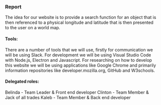 ### Report 

The idea for our website is to provide a search function for an object that is then referenced to a physical longitude and latitude that is then presented to the user on a world map.

#### Tools:

There are a number of tools that we will use, firstly for communication we will be using Slack. For development we will be using Visual Studio Code with Node.js, Electron and Javascript. For researching on how to develop this website we will be using applications like Google Chrome and primarily information repositories like developer.mozilla.org, GitHub and W3schools.

#### Delegated roles:

Belinda - Team Leader & Front end developer
Clinton - Team Member & Jack of all trades
Kaleb - Team Member & Back end developer
 
